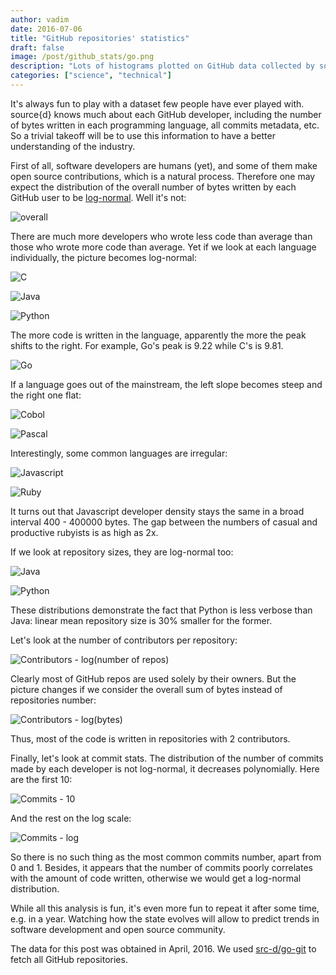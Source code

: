 ```yaml
--- 
author: vadim
date: 2016-07-06
title: "GitHub repositories' statistics"
draft: false 
image: /post/github_stats/go.png
description: "Lots of histograms plotted on GitHub data collected by source{d}." 
categories: ["science", "technical"]
---
```


It's always fun to play with a dataset few people have ever played with.
source{d} knows much about each GitHub developer, including the number of
bytes written in each programming language, all commits metadata, etc.
So a trivial takeoff will be to use this information to have a better
understanding of the industry.

First of all, software developers are humans (yet), and some of them
make open source contributions, which is a natural process. Therefore one
may expect the distribution of the overall number of bytes written by
each GitHub user to be [log-normal](https://en.wikipedia.org/wiki/Log-normal_distribution).
Well it's not:

![overall](/post/github_stats/overall.png)

There are much more developers who wrote less code than average than
those who wrote more code than average. 
Yet if we look at each language individually, the picture becomes log-normal:

![C](/post/github_stats/c.png)

![Java](/post/github_stats/java.png)

![Python](/post/github_stats/python.png)

The more code is written in the language, apparently the more the peak
shifts to the right. For example, Go's peak is 9.22 while C's is 9.81.

![Go](/post/github_stats/go.png)

If a language goes out of the mainstream, the left slope becomes steep and
the right one flat:

![Cobol](/post/github_stats/cobol.png)

![Pascal](/post/github_stats/pascal.png)

Interestingly, some common languages are irregular:

![Javascript](/post/github_stats/js.png)

![Ruby](/post/github_stats/ruby.png)

It turns out that Javascript developer density stays the same in a broad interval
400 - 400000 bytes. The gap between the numbers of casual and productive
rubyists is as high as 2x.

If we look at repository sizes, they are log-normal too:

![Java](/post/github_stats/repo_java.png)

![Python](/post/github_stats/repo_python.png)

These distributions demonstrate the fact that Python is less verbose than
Java: linear mean repository size is 30% smaller for the former.

Let's look at the number of contributors per repository:

![Contributors - log(number of repos)](/post/github_stats/contrib_number.png)

Clearly most of GitHub repos are used solely by their owners. But the
picture changes if we consider the overall sum of bytes instead of
repositories number:

![Contributors - log(bytes)](/post/github_stats/contrib_bytes.png)

Thus, most of the code is written in repositories with 2 contributors.

Finally, let's look at commit stats. The distribution of the number of commits
made by each developer is not log-normal, it decreases polynomially.
Here are the first 10:

![Commits - 10](/post/github_stats/commits_10.png)

And the rest on the log scale:

![Commits - log](/post/github_stats/commits_log.png)

So there is no such thing as the most common commits number, apart from 0 and 1.
Besides, it appears that the number of commits poorly correlates with the
amount of code written, otherwise we would get a log-normal distribution.

While all this analysis is fun, it's even more fun to repeat it after
some time, e.g. in a year. Watching how the state evolves will allow to
predict trends in software development and open source community.

The data for this post was obtained in April, 2016. We used
[src-d/go-git](https://github.com/src-d/go-git) to fetch all GitHub
repositories.
